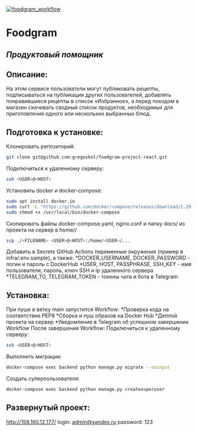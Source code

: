 [![foodgram_workflow](https://github.com/gregoskol/foodgram-project-react/actions/workflows/foodgram_workflow.yml/badge.svg)](https://github.com/gregoskol/foodgram-project-react/actions/workflows/foodgram_workflow.yml)
# Foodgram 
## _Продуктовый помощник_
## Описание:
На этом сервисе пользователи могут публиковать рецепты, подписываться на публикации других пользователей, добавлять понравившиеся рецепты в список «Избранное», а перед походом в магазин скачивать сводный список продуктов, необходимых для приготовления одного или нескольких выбранных блюд.

## Подготовка к установке:
Клонировать репозиторий:
```sh
git clone git@github.com:gregoskol/foodgram-project-react.git
```
Подключиться к удаленному серверу:
```sh
ssh <USER>@<HOST>
```
Установить docker и docker-compose:
```sh
sudo apt install docker.io
sudo curl -L "https://github.com/docker/compose/releases/download/1.29.2/docker-compose-$(uname -s)-$(uname -m)" -o /usr/local/bin/docker-compose
sudo chmod +x /usr/local/bin/docker-compose
```
Скопировать файлы docker-compose.yaml, nginx.conf и папку docs/ из проекта на сервер в home/<USER>/
```sh
scp ./<FILENAME> <USER>@<HOST>:/home/<USER>/...
```
Добавить в Secrets GitHub Actions переменные окружения (пример в infra/.env.sample), а также:
*DOCKER_USERNAME, DOCKER_PASSWORD  - логин и пароль с DockerHub
*USER, HOST, PASSPHRASE, SSH_KEY - имя пользователя, пароль, ключ SSH и ip удаленного сервера
*TELEGRAM_TO, TELEGRAM_TOKEN - токены чата и бота в Telegram

## Установка:
При пуше в ветку main запустится Workflow:
*Проверка кода на соответствие PEP8
*Сборка и пуш образов на Docker Hub
*Деплой проекта на сервер
*Уведомление в Telegram об успешном завершении Workflow
После завершения Workflow:
Подключиться к удаленному серверу:
```sh
ssh <USER>@<HOST>
```
Выполнить миграции:
```sh
docker-compose exec backend python manage.py migrate --noinput
```
Создать суперпользователя:
```sh
docker-compose exec backend python manage.py createsuperuser
```

## Развернутый проект:
http://158.160.12.177/
login: admin@yandex.ru 
password: 123